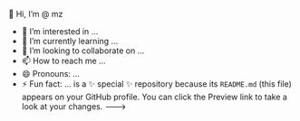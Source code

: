  👋 Hi, I’m @ mz
- 👀 I’m interested in ...
- 🌱 I’m currently learning ...
- 💞️ I’m looking to collaborate on ...
- 📫 How to reach me ...
- 😄 Pronouns: ...
- ⚡ Fun fact: ... is a ✨ special ✨ repository because its `README.md` (this file) appears on your GitHub profile.
You can click the Preview link to take a look at your changes.
--->

